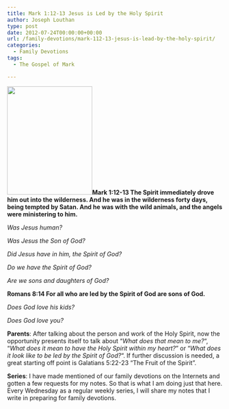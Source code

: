 ```yaml
---
title: Mark 1:12-13 Jesus is Led by the Holy Spirit
author: Joseph Louthan
type: post
date: 2012-07-24T00:00:00+00:00
url: /family-devotions/mark-112-13-jesus-is-lead-by-the-holy-spirit/
categories:
  - Family Devotions
tags:
  - The Gospel of Mark

---
```

[<img class="alignright size-full wp-image-170" title="jesus-holy-spirit" alt="" src="https://i1.wp.com/theologic.us/wp-content/uploads/2012/08/jesus-holy-spirit.jpeg?resize=199%2C253" width="199" height="253" data-recalc-dims="1" />][1]**Mark 1:12-13 The Spirit immediately drove him out into the wilderness. And he was in the wilderness forty days, being tempted by Satan. And he was with the wild animals, and the angels were ministering to him.**

_Was Jesus human?_

_Was Jesus the Son of God?_

_Did Jesus have in him, the Spirit of God?_

_Do we have the Spirit of God?_

_Are we sons and daughters of God?_

**Romans 8:14 For all who are led by the Spirit of God are sons of God.**

_Does God love his kids?_

_Does God love you?_

**Parents**: After talking about the person and work of the Holy Spirit, now the opportunity presents itself to talk about &#8220;_What does that mean to me?_&#8220;, &#8220;_What does it mean to have the Holy Spirit within my heart?_&#8221; or &#8220;_What does it look like to be led by the Spirit of God?_&#8220;. If further discussion is needed, a great starting off point is Galatians 5:22-23 &#8220;The Fruit of the Spirit&#8221;.

**Series**: I have made mentioned of our family devotions on the Internets and gotten a few requests for my notes. So that is what I am doing just that here. Every Wednesday as a regular weekly series, I will share my notes that I write in preparing for family devotions.

 [1]: https://i1.wp.com/theologic.us/wp-content/uploads/2012/08/jesus-holy-spirit.jpeg